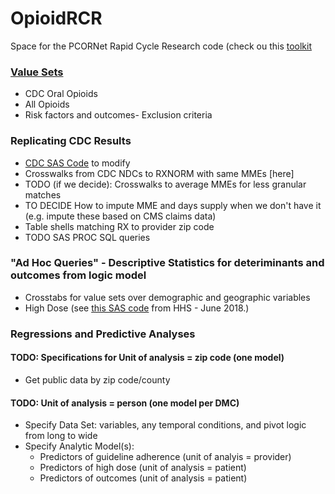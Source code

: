 # OpioidRCR

Space for the PCORNet Rapid Cycle Research code (check ou this [toolkit](https://oig.hhs.gov/oei/reports/oei-02-17-00560.pdf)
### [Value Sets](/ValueSets)
* CDC Oral Opioids
* All Opioids
* Risk factors and outcomes- Exclusion criteria

### Replicating CDC Results
* [CDC SAS Code](https://www.cdc.gov/drugoverdose/data-files/SAScodetouseMMEconvsnfileSept2017.sas) to modify
* Crosswalks from CDC NDCs to RXNORM with same MMEs [here]
* TODO (if we decide): Crosswalks to average MMEs for less granular matches
* TO DECIDE How to impute MME and days supply when we don't have it (e.g. impute these based on CMS claims data)
* Table shells matching RX to provider zip code
* TODO SAS PROC SQL queries

### "Ad Hoc Queries" - Descriptive Statistics for deteriminants and outcomes from logic model
* Crosstabs for value sets over demographic and geographic variables
* High Dose (see [this SAS code](https://www.oig.hhs.gov/oei/reports/oei-02-17-00560.asp) from HHS - June 2018.)

### Regressions and Predictive Analyses
#### TODO: Specifications for Unit of analysis = zip code (one model)
* Get public data by zip code/county
#### TODO: Unit of analysis = person (one model per DMC)
* Specify Data Set: variables, any temporal conditions, and pivot logic from long to wide
* Specify Analytic Model(s): 
	* Predictors of guideline adherence (unit of analyis = provider)	
	* Predictors of high dose (unit of analysis = patient)
	* Predictors of outcomes (unit of analysis = patient)

